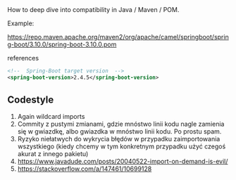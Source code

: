 ##

How to deep dive into compatibility in Java / Maven / POM.

Example:

https://repo.maven.apache.org/maven2/org/apache/camel/springboot/spring-boot/3.10.0/spring-boot-3.10.0.pom

references

```xml
<!--  Spring-Boot target version  -->
<spring-boot-version>2.4.5</spring-boot-version>
```

## Codestyle

1. Again wildcard imports
2. Commity z pustymi zmianami, gdzie mnóstwo linii kodu nagle zamienia się w gwiazdkę, albo gwiazdka w mnóstwo linii
   kodu. Po prostu spam.
3. Ryzyko niełatwych do wykrycia błędów w przypadku zaimportowania wszystkiego (kiedy chcemy w tym konkretnym przypadku
   użyć czegoś akurat z innego pakietu)
4. https://www.javadude.com/posts/20040522-import-on-demand-is-evil/
5. https://stackoverflow.com/a/147461/10699128

